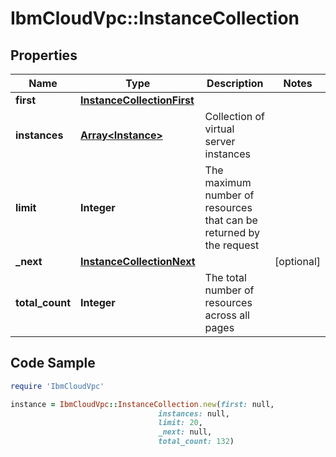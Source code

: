 # IbmCloudVpc::InstanceCollection

## Properties

Name | Type | Description | Notes
------------ | ------------- | ------------- | -------------
**first** | [**InstanceCollectionFirst**](InstanceCollectionFirst.md) |  | 
**instances** | [**Array&lt;Instance&gt;**](Instance.md) | Collection of virtual server instances | 
**limit** | **Integer** | The maximum number of resources that can be returned by the request | 
**_next** | [**InstanceCollectionNext**](InstanceCollectionNext.md) |  | [optional] 
**total_count** | **Integer** | The total number of resources across all pages | 

## Code Sample

```ruby
require 'IbmCloudVpc'

instance = IbmCloudVpc::InstanceCollection.new(first: null,
                                 instances: null,
                                 limit: 20,
                                 _next: null,
                                 total_count: 132)
```


